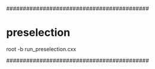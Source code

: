 ###########################################

# preselection

root -b run_preselection.cxx

###########################################


